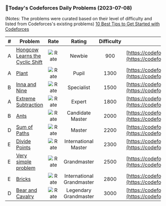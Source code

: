 ### 🌟Today's Codeforces Daily Problems (2023-07-08)
(Notes: The problems were curated based on their level of difficulty and listed from Codeforces's existing problems)
[10 Best Tips to Get Started with Codeforces](https://github.com/ika9810/Codeforces-Daily-Problems/blob/main/10%20Best%20Tips%20to%20Get%20Started%20with%20Codeforces.md)

| # | Problem | Rate| Rating | Difficulty | Contest |
|---| ----- | :--------: | :----------: | :----------: | ---------- |
|A|[Hongcow Learns the Cyclic Shift](https://codeforces.com/contest/745/problem/A)|![Rate](https://img.shields.io/badge/Newbie-900-lightgrey)|Newbie|900|[https://codeforces.com/contest/745](https://codeforces.com/contest/745)|
|A|[Plant](https://codeforces.com/contest/185/problem/A)|![Rate](https://img.shields.io/badge/Pupil-1300-brightgreen)|Pupil|1300|[https://codeforces.com/contest/185](https://codeforces.com/contest/185)|
|B|[Inna and Nine](https://codeforces.com/contest/374/problem/B)|![Rate](https://img.shields.io/badge/Specialist-1500-9cf)|Specialist|1500|[https://codeforces.com/contest/374](https://codeforces.com/contest/374)|
|A|[Extreme Subtraction](https://codeforces.com/contest/1442/problem/A)|![Rate](https://img.shields.io/badge/Expert-1800-blue)|Expert|1800|[https://codeforces.com/contest/1442](https://codeforces.com/contest/1442)|
|B|[Ants](https://codeforces.com/contest/317/problem/B)|![Rate](https://img.shields.io/badge/Candidate%20Master-2000-blueviolet)|Candidate Master|2000|[https://codeforces.com/contest/317](https://codeforces.com/contest/317)|
|D|[Sum of Paths](https://codeforces.com/contest/1467/problem/D)|![Rate](https://img.shields.io/badge/Master-2200-orange)|Master|2200|[https://codeforces.com/contest/1467](https://codeforces.com/contest/1467)|
|E|[Divide Points](https://codeforces.com/contest/1270/problem/E)|![Rate](https://img.shields.io/badge/International%20Master-2300-orange)|International Master|2300|[https://codeforces.com/contest/1270](https://codeforces.com/contest/1270)|
|E|[Very simple problem](https://codeforces.com/contest/55/problem/E)|![Rate](https://img.shields.io/badge/Grandmaster-2500-red)|Grandmaster|2500|[https://codeforces.com/contest/55](https://codeforces.com/contest/55)|
|E|[Bricks](https://codeforces.com/contest/1404/problem/E)|![Rate](https://img.shields.io/badge/International%20Grandmaster-2800-red)|International Grandmaster|2800|[https://codeforces.com/contest/1404](https://codeforces.com/contest/1404)|
|D|[Bear and Cavalry](https://codeforces.com/contest/573/problem/D)|![Rate](https://img.shields.io/badge/Legendary%20Grandmaster-3000-red)|Legendary Grandmaster|3000|[https://codeforces.com/contest/573](https://codeforces.com/contest/573)|

